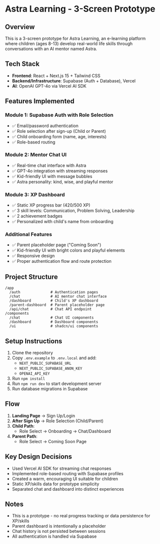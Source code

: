 # Astra Learning - 3-Screen Prototype

## Overview
This is a 3-screen prototype for Astra Learning, an e-learning platform where children (ages 8-13) develop real-world life skills through conversations with an AI mentor named Astra.

## Tech Stack
- **Frontend**: React + Next.js 15 + Tailwind CSS
- **Backend/Infrastructure**: Supabase (Auth + Database), Vercel
- **AI**: OpenAI GPT-4o via Vercel AI SDK

## Features Implemented

### Module 1: Supabase Auth with Role Selection
- ✅ Email/password authentication
- ✅ Role selection after sign-up (Child or Parent)
- ✅ Child onboarding form (name, age, interests)
- ✅ Role-based routing

### Module 2: Mentor Chat UI
- ✅ Real-time chat interface with Astra
- ✅ GPT-4o integration with streaming responses
- ✅ Kid-friendly UI with message bubbles
- ✅ Astra personality: kind, wise, and playful mentor

### Module 3: XP Dashboard
- ✅ Static XP progress bar (420/500 XP)
- ✅ 3 skill levels: Communication, Problem Solving, Leadership
- ✅ 2 achievement badges
- ✅ Personalized with child's name from onboarding

### Additional Features
- ✅ Parent placeholder page ("Coming Soon")
- ✅ Kid-friendly UI with bright colors and playful elements
- ✅ Responsive design
- ✅ Proper authentication flow and route protection

## Project Structure
```
/app
  /auth              # Authentication pages
  /chat              # AI mentor chat interface
  /dashboard         # Child's XP dashboard
  /parent-dashboard  # Parent placeholder page
  /api/chat          # Chat API endpoint
/components
  /chat              # Chat UI components
  /dashboard         # Dashboard components
  /ui                # shadcn/ui components
```

## Setup Instructions

1. Clone the repository
2. Copy `.env.example` to `.env.local` and add:
   - `NEXT_PUBLIC_SUPABASE_URL`
   - `NEXT_PUBLIC_SUPABASE_ANON_KEY`
   - `OPENAI_API_KEY`
3. Run `npm install`
4. Run `npm run dev` to start development server
5. Run database migrations in Supabase

## Flow
1. **Landing Page** → Sign Up/Login
2. **After Sign Up** → Role Selection (Child/Parent)
3. **Child Path**:
   - Role Select → Onboarding → Chat/Dashboard
4. **Parent Path**:
   - Role Select → Coming Soon Page

## Key Design Decisions
- Used Vercel AI SDK for streaming chat responses
- Implemented role-based routing with Supabase profiles
- Created a warm, encouraging UI suitable for children
- Static XP/skills data for prototype simplicity
- Separated chat and dashboard into distinct experiences

## Notes
- This is a prototype - no real progress tracking or data persistence for XP/skills
- Parent dashboard is intentionally a placeholder
- Chat history is not persisted between sessions
- All authentication is handled via Supabase